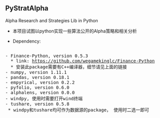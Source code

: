 
## PyStratAlpha

Alpha Research and Strategies Lib in Python

* 本项目试图以python实现一些算法公开的Alpha策略和相关分析

* Dependency:

<pre><br />- Finance-Python, version 0.5.3<br />  * link: <a href="https://github.com/wegamekinglc/Finance-Python" target="_blank">https://github.com/wegamekinglc/Finance-Python</a><br />  * 安装此package需要有C++编译器，细节请见上面的链接<br />- numpy, version 1.11.1<br />- pandas, version 0.18.1<br />- empyrical, version 0.2.2<br />- pyfolio, version 0.6.0<br />- alphalens, version 0.0.0<br />- windpy, 使用时需要打开wind终端<br />- tushare, version 0.5.8<br /> * windpy和tushare均可作为数据源的package， 使用时二选一即可
</pre>
